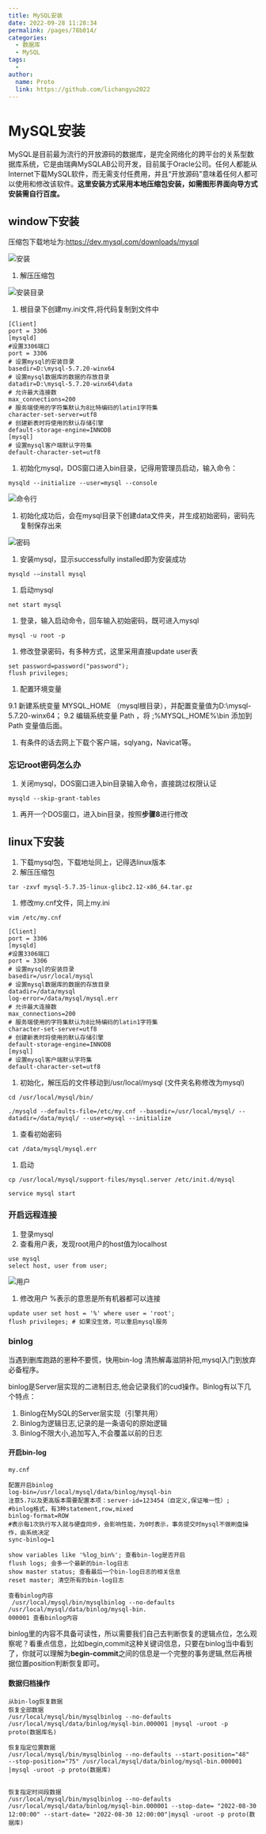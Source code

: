 ```yaml
---
title: MySQL安装
date: 2022-09-28 11:28:34
permalink: /pages/78b014/
categories:
  - 数据库
  - MySQL
tags:
  - 
author: 
  name: Proto
  link: https://github.com/lichangyu2022
---
```

# MySQL安装

MySQL是目前最为流行的开放源码的数据库，是完全网络化的跨平台的关系型数据库系统，它是由瑞典MySQLAB公司开发，目前属于Oracle公司。任何人都能从Internet下载MySQL软件，而无需支付任费用，并且“开放源码”意味着任何人都可以使用和修改该软件。**这里安装方式采用本地压缩包安装，如需图形界面向导方式安装需自行百度。**

## window下安装

压缩包下载地址为:<https://dev.mysql.com/downloads/mysql>

![安装](https://cdn.staticaly.com/gh/lichangyu2022/blog-imgs@master/20220928/安装.nfr5r50fdeo.webp)

1.  解压压缩包

![安装目录](https://cdn.staticaly.com/gh/lichangyu2022/blog-imgs@master/20220928/安装目录.6c3f6xo7qog0.webp)

1.  根目录下创建my.ini文件,将代码复制到文件中

<!---->

    [Client]
    port = 3306
    [mysqld]
    #设置3306端口
    port = 3306
    # 设置mysql的安装目录
    basedir=D:\mysql-5.7.20-winx64
    # 设置mysql数据库的数据的存放目录
    datadir=D:\mysql-5.7.20-winx64\data
    # 允许最大连接数
    max_connections=200
    # 服务端使用的字符集默认为8比特编码的latin1字符集
    character-set-server=utf8
    # 创建新表时将使用的默认存储引擎
    default-storage-engine=INNODB
    [mysql]
    # 设置mysql客户端默认字符集
    default-character-set=utf8

1.  初始化mysql，DOS窗口进入bin目录，记得用管理员启动，输入命令：

<!---->

    mysqld --initialize --user=mysql --console

![命令行](https://cdn.staticaly.com/gh/lichangyu2022/blog-imgs@master/20220928/命令行.4p9ybviq77u0.webp)

1.  初始化成功后，会在mysql目录下创建data文件夹，并生成初始密码，密码先复制保存出来

![密码](https://cdn.staticaly.com/gh/lichangyu2022/blog-imgs@master/20220928/密码.37c57w85ico0.webp)

1.  安装mysql，显示successfully installed即为安装成功

<!---->

    mysqld -—install mysql

1.  启动mysql

<!---->

    net start mysql

1.  登录，输入启动命令，回车输入初始密码，既可进入mysql

<!---->

    mysql -u root -p 

1.  修改登录密码，有多种方式，这里采用直接update user表

<!---->

    set password=password("password");
    flush privileges;

1.  配置环境变量

9.1 新建系统变量 MYSQL\_HOME （mysql根目录），并配置变量值为D:\mysql-5.7.20-winx64；
9.2 编辑系统变量 Path ，将 ;%MYSQL\_HOME%\bin 添加到 Path 变量值后面。

1.  有条件的话去网上下载个客户端，sqlyang，Navicat等。

### 忘记root密码怎么办

1.  关闭mysql，DOS窗口进入bin目录输入命令，直接跳过权限认证

<!---->

    mysqld --skip-grant-tables

1.  再开一个DOS窗口，进入bin目录，按照**步骤8**进行修改

## linux下安装

1.  下载mysql包，下载地址同上，记得选linux版本
2.  解压压缩包

<!---->

    tar -zxvf mysql-5.7.35-linux-glibc2.12-x86_64.tar.gz

1.  修改my.cnf文件，同上my.ini

<!---->

    vim /etc/my.cnf

    [Client]
    port = 3306
    [mysqld]
    #设置3306端口
    port = 3306
    # 设置mysql的安装目录
    basedir=/usr/local/mysql
    # 设置mysql数据库的数据的存放目录
    datadir=/data/mysql
    log-error=/data/mysql/mysql.err
    # 允许最大连接数
    max_connections=200
    # 服务端使用的字符集默认为8比特编码的latin1字符集
    character-set-server=utf8
    # 创建新表时将使用的默认存储引擎
    default-storage-engine=INNODB
    [mysql]
    # 设置mysql客户端默认字符集
    default-character-set=utf8

1.  初始化，解压后的文件移动到/usr/local/mysql (文件夹名称修改为mysql)

<!---->

    cd /usr/local/mysql/bin/

    ./mysqld --defaults-file=/etc/my.cnf --basedir=/usr/local/mysql/ --datadir=/data/mysql/ --user=mysql --initialize

1.  查看初始密码

<!---->

    cat /data/mysql/mysql.err

1.  启动

<!---->

    cp /usr/local/mysql/support-files/mysql.server /etc/init.d/mysql

    service mysql start

### 开启远程连接

1.  登录mysql
2.  查看用户表，发现root用户的host值为localhost

<!---->

    use mysql
    select host, user from user;

![用户](https://cdn.staticaly.com/gh/lichangyu2022/blog-imgs@master/20220928/用户.51iryxl71zk0.webp)

1.  修改用户  %表示的意思是所有机器都可以连接

<!---->

    update user set host = '%' where user = 'root';
    flush privileges; # 如果没生效，可以重启mysql服务

### binlog

当遇到删库跑路的崽种不要慌，快用bin-log 清热解毒滋阴补阳,mysql入门到放弃必备程序。</br>

binlog是Server层实现的二进制日志,他会记录我们的cud操作。Binlog有以下几个特点：

1.  Binlog在MySQL的Server层实现（引擎共用）
2.  Binlog为逻辑日志,记录的是一条语句的原始逻辑
3.  Binlog不限大小,追加写入,不会覆盖以前的日志

#### 开启bin-log

```
my.cnf

配置开启binlog
log‐bin=/usr/local/mysql/data/binlog/mysql‐bin
注意5.7以及更高版本需要配置本项：server‐id=123454（自定义,保证唯一性）;
#binlog格式，有3种statement,row,mixed
binlog‐format=ROW
#表示每1次执行写入就与硬盘同步，会影响性能，为0时表示，事务提交时mysql不做刷盘操作，由系统决定
sync‐binlog=1

```

    show variables like '%log_bin%'; 查看bin‐log是否开启
    flush logs; 会多一个最新的bin‐log日志
    show master status; 查看最后一个bin‐log日志的相关信息
    reset master; 清空所有的bin‐log日志

<!---->

    查看binlog内容
     /usr/local/mysql/bin/mysqlbinlog ‐‐no‐defaults /usr/local/mysql/data/binlog/mysql‐bin.
    000001 查看binlog内容

binlog里的内容不具备可读性，所以需要我们自己去判断恢复的逻辑点位，怎么观察呢？看重点信息，比如begin,commit这种关键词信息，只要在binlog当中看到了，你就可以理解为**begin-commit**之间的信息是一个完整的事务逻辑,然后再根据位置position判断恢复即可。

#### 数据归档操作

```
从bin‐log恢复数据
恢复全部数据
/usr/local/mysql/bin/mysqlbinlog ‐‐no‐defaults /usr/local/mysql/data/binlog/mysql‐bin.000001 |mysql ‐uroot ‐p proto(数据库名)

恢复指定位置数据
/usr/local/mysql/bin/mysqlbinlog ‐‐no‐defaults ‐‐start‐position="48" ‐‐stop‐position="75" /usr/local/mysql/data/binlog/mysql‐bin.000001 |mysql ‐uroot ‐p proto(数据库)


恢复指定时间段数据
/usr/local/mysql/bin/mysqlbinlog ‐‐no‐defaults /usr/local/mysql/data/binlog/mysql‐bin.000001 ‐‐stop‐date= "2022‐08‐30 12:00:00" ‐‐start‐date= "2022‐08‐30 12:00:00"|mysql ‐uroot ‐p proto(数据库)

```


